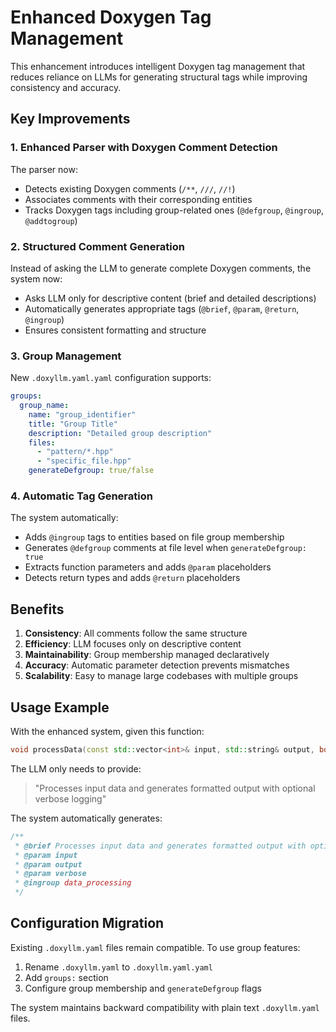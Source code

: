# Enhanced Doxygen Tag Management

This enhancement introduces intelligent Doxygen tag management that reduces reliance on LLMs for generating structural tags while improving consistency and accuracy.

## Key Improvements

### 1. **Enhanced Parser with Doxygen Comment Detection**

The parser now:
- Detects existing Doxygen comments (`/**`, `///`, `//!`)
- Associates comments with their corresponding entities
- Tracks Doxygen tags including group-related ones (`@defgroup`, `@ingroup`, `@addtogroup`)

### 2. **Structured Comment Generation**

Instead of asking the LLM to generate complete Doxygen comments, the system now:
- Asks LLM only for descriptive content (brief and detailed descriptions)
- Automatically generates appropriate tags (`@brief`, `@param`, `@return`, `@ingroup`)
- Ensures consistent formatting and structure

### 3. **Group Management**

New `.doxyllm.yaml.yaml` configuration supports:
```yaml
groups:
  group_name:
    name: "group_identifier"
    title: "Group Title"
    description: "Detailed group description"
    files:
      - "pattern/*.hpp"
      - "specific_file.hpp"
    generateDefgroup: true/false
```

### 4. **Automatic Tag Generation**

The system automatically:
- Adds `@ingroup` tags to entities based on file group membership
- Generates `@defgroup` comments at file level when `generateDefgroup: true`
- Extracts function parameters and adds `@param` placeholders
- Detects return types and adds `@return` placeholders

## Benefits

1. **Consistency**: All comments follow the same structure
2. **Efficiency**: LLM focuses only on descriptive content
3. **Maintainability**: Group membership managed declaratively
4. **Accuracy**: Automatic parameter detection prevents mismatches
5. **Scalability**: Easy to manage large codebases with multiple groups

## Usage Example

With the enhanced system, given this function:
```cpp
void processData(const std::vector<int>& input, std::string& output, bool verbose = false);
```

The LLM only needs to provide:
> "Processes input data and generates formatted output with optional verbose logging"

The system automatically generates:
```cpp
/**
 * @brief Processes input data and generates formatted output with optional verbose logging
 * @param input 
 * @param output 
 * @param verbose 
 * @ingroup data_processing
 */
```

## Configuration Migration

Existing `.doxyllm.yaml` files remain compatible. To use group features:

1. Rename `.doxyllm.yaml` to `.doxyllm.yaml.yaml`
2. Add `groups:` section
3. Configure group membership and `generateDefgroup` flags

The system maintains backward compatibility with plain text `.doxyllm.yaml` files.
